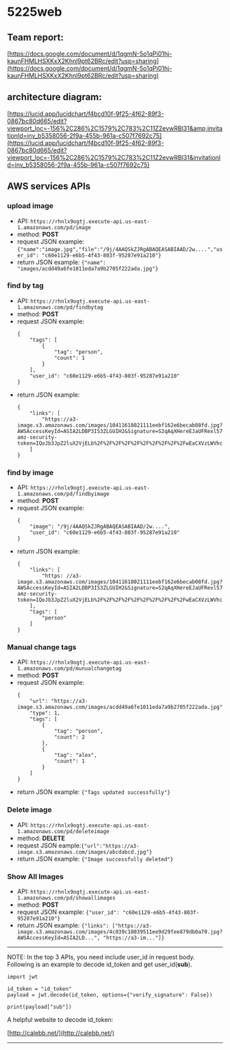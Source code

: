 # 5225web

## Team report:

[https://docs.google.com/document/d/1qgmN-5o1qPi01hj-kaunFHMLHSXKxX2Khnl9pt62BRc/edit?usp=sharing](https://docs.google.com/document/d/1qgmN-5o1qPi01hj-kaunFHMLHSXKxX2Khnl9pt62BRc/edit?usp=sharing)

## architecture diagram:

[https://lucid.app/lucidchart/f4bcd10f-9f25-4f62-89f3-0867bc80d665/edit?viewport_loc=-156%2C286%2C1579%2C783%2C11Z2evwRBl31&amp;invitationId=inv_b5358056-2f9a-455b-961a-c507f7692c75](https://lucid.app/lucidchart/f4bcd10f-9f25-4f62-89f3-0867bc80d665/edit?viewport_loc=-156%2C286%2C1579%2C783%2C11Z2evwRBl31&invitationId=inv_b5358056-2f9a-455b-961a-c507f7692c75)

## AWS services APIs


### upload image

- API:  `https://rhnlx9ogtj.execute-api.us-east-1.amazonaws.com/pd/image`
- method: **POST**
- request JSON example: `{"name":"image.jpg","file":"/9j/4AAQSkZJRgABAQEASABIAAD/2w....","user_id": "c60e1129-e6b5-4f43-803f-95287e91a210"}`
- return JSON example: `{"name": "images/acdd49a6fe1011eda7a9b2705f222ada.jpg"}`

### find by tag

- API:  `https://rhnlx9ogtj.execute-api.us-east-1.amazonaws.com/pd/findbytag`
- method: **POST**
- request JSON example:
  ```
  {
      "tags": [
          {
              "tag": "person",
              "count": 1
          }
      ],
      "user_id": "c60e1129-e6b5-4f43-803f-95287e91a210"
  }
  ```
- return JSON example:
  ```
  {
      "links": [
          "https://a3-image.s3.amazonaws.com/images/10411618021111eebf162e6becab08fd.jpg?AWSAccessKeyId=ASIA2LDBP3IS3ZLGUIH2&Signature=S2qAqXHereEJaUFRexl57%2FeVTxc%3D&x-amz-security-token=IQoJb3JpZ2luX2VjELb%2F%2F%2F%2F%2F%2F%2F%2F%2F%2FwEaCXVzLWVhc3QtMSJHMEUCIFltOSd3Qf%2FVQUB%2Bbd%2BsPYfQBjf55WWNBivrJFB5rL%2FsAiEA0NwZzKApctSCoBVUaCUZW9MFn0VySukypO80iukJC7Aq%2FQII7v%2F%2F%2F%2F%2F%2F%2F%2F%2F%2FARAAGgw3MTEwMjE1NTAxMTciDO5Hjl5%2F7U3%2BT70ZkyrRAnUmEESxq%2BrBpc6h%2FRybZz9KMMkO%2FYt5bvSsQ9jYQGBbVHaQtw61fj2XekiyXoF%2BTvqc%2B5Hiphx19bZVTCeeNPhCe2RfRccKCJPrcL1eb8l7nv3oSOb9iRG7wcl0GljhO2%2FSI0%2FHQveaR16RyfHUtgL8S1zna0rC0cqiBoF9xcS42dkGbtVUnBVq78O4vBAo12EZbQb5hIlltNyitxNGlAej4dYGcM%2FGbXjjJQ2yXXlh2Jix8wdkhfvcjOeKKTbBMAWqhmVXAJmn5vFfk8pl58nXFJm2Nwa9sy6tf8SdAvuB%2BjYk4zBxh2kFckGr0M1Px%2BBujpDVnXailcG1aI7W5laGZtsSHnEsRxg0HE4m4YtmoVztqXN01KaDs%2BawQYBiRR8XsDQjoexiAvhyrGhIYP943BMDoTL1RbciFBikhChrwG8qXqycESOiGVaC2yzLRQEwgPfsowY6ngHAnoJ5ZoIJJ2thxarP%2BpY1OgRiB73QL7EdL%2BT1uCI4EkhKfmPIQWW2BzfiTI%2BqTvB5hpXHZKJu0iC83Ks939trgNnrHqHu8ef5gN1eZrOFETKtXT2aaH3E3Kds3cEsMGwyk5yONTEp3TLyKG458n7iGA6xZHj5jn3WT7gSvYVSbqb7%2F167qyEPUrZeG9EOnYOEHXFKFodddTIhnd2XAw%3D%3D&Expires=1685798997"
      ]
  }
  ```


### find by image

- API:  `https://rhnlx9ogtj.execute-api.us-east-1.amazonaws.com/pd/findbyimage`
- method: **POST**
- request JSON example:
  ```
  {
      "image": "/9j/4AAQSkZJRgABAQEASABIAAD/2w....",
      "user_id": "c60e1129-e6b5-4f43-803f-95287e91a210"
  }
  ```
- return JSON example:
  ```
  {
      "links": [
          "https: //a3-image.s3.amazonaws.com/images/10411618021111eebf162e6becab08fd.jpg?AWSAccessKeyId=ASIA2LDBP3IS3ZLGUIH2&Signature=S2qAqXHereEJaUFRexl57%2FeVTxc%3D&x-amz-security-token=IQoJb3JpZ2luX2VjELb%2F%2F%2F%2F%2F%2F%2F%2F%2F%2FwEaCXVzLWVhc3QtMSJHMEUCIFltOSd3Qf%2FVQUB%2Bbd%2BsPYfQBjf55WWNBivrJFB5rL%2FsAiEA0NwZzKApctSCoBVUaCUZW9MFn0VySukypO80iukJC7Aq%2FQII7v%2F%2F%2F%2F%2F%2F%2F%2F%2F%2FARAAGgw3MTEwMjE1NTAxMTciDO5Hjl5%2F7U3%2BT70ZkyrRAnUmEESxq%2BrBpc6h%2FRybZz9KMMkO%2FYt5bvSsQ9jYQGBbVHaQtw61fj2XekiyXoF%2BTvqc%2B5Hiphx19bZVTCeeNPhCe2RfRccKCJPrcL1eb8l7nv3oSOb9iRG7wcl0GljhO2%2FSI0%2FHQveaR16RyfHUtgL8S1zna0rC0cqiBoF9xcS42dkGbtVUnBVq78O4vBAo12EZbQb5hIlltNyitxNGlAej4dYGcM%2FGbXjjJQ2yXXlh2Jix8wdkhfvcjOeKKTbBMAWqhmVXAJmn5vFfk8pl58nXFJm2Nwa9sy6tf8SdAvuB%2BjYk4zBxh2kFckGr0M1Px%2BBujpDVnXailcG1aI7W5laGZtsSHnEsRxg0HE4m4YtmoVztqXN01KaDs%2BawQYBiRR8XsDQjoexiAvhyrGhIYP943BMDoTL1RbciFBikhChrwG8qXqycESOiGVaC2yzLRQEwgPfsowY6ngHAnoJ5ZoIJJ2thxarP%2BpY1OgRiB73QL7EdL%2BT1uCI4EkhKfmPIQWW2BzfiTI%2BqTvB5hpXHZKJu0iC83Ks939trgNnrHqHu8ef5gN1eZrOFETKtXT2aaH3E3Kds3cEsMGwyk5yONTEp3TLyKG458n7iGA6xZHj5jn3WT7gSvYVSbqb7%2F167qyEPUrZeG9EOnYOEHXFKFodddTIhnd2XAw%3D%3D&Expires=1685798997"
      ],
      "tags": [
          "person"
      ]
  }
  ```


### Manual change tags

- API:  `https://rhnlx9ogtj.execute-api.us-east-1.amazonaws.com/pd/munualchangetag`
- method: **POST**
- request JSON example:
  ```
  {
      "url": "https://a3-image.s3.amazonaws.com/images/acdd49a6fe1011eda7a9b2705f222ada.jpg",
      "type": 1,
      "tags": [
          {
              "tag": "person",
              "count": 2
          },
          {
              "tag": "alex",
              "count": 1
          }
      ]
  }
  ```
- return JSON example: `{"Tags updated successfully"}`


### Delete image

- API:  `https://rhnlx9ogtj.execute-api.us-east-1.amazonaws.com/pd/deleteimage`
- method: **DELETE**
- request JSON eample:`{"url":"https://a3-image.s3.amazonaws.com/images/abcdabcd.jpg"}`
- return JSON example: `{"Image successfully deleted"}`

### Show All Images
- API:  `https://rhnlx9ogtj.execute-api.us-east-1.amazonaws.com/pd/showallimages`
- method: **POST**
- request JSON example: `{"user_id": "c60e1129-e6b5-4f43-803f-95287e91a210"}`
- return JSON example: `{"links": ["https://a3-image.s3.amazonaws.com/images/4c039c18039511ee9d29fee879db0a70.jpg?AWSAccessKeyId=ASIA2LD...", "https://a3-im..."]}`
---

NOTE: In the top 3 APIs, you need include user_id in request body. Following is an example to decode id_token and get user_id(**sub**).

```
import jwt

id_token = "id_token"
payload = jwt.decode(id_token, options={"verify_signature": False})

print(payload["sub"])
```

A helpful website to decode id_token:

[http://calebb.net/](http://calebb.net/)

---
